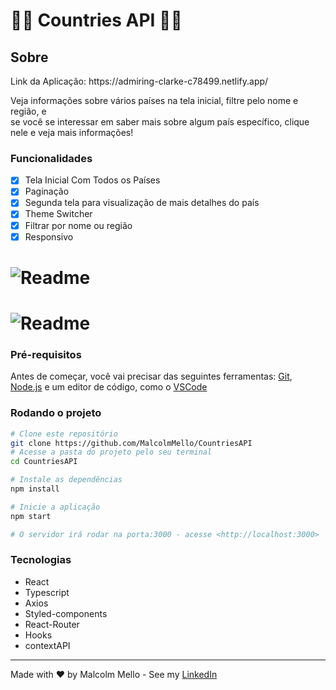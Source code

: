 <h1>🚀🚀 Countries API 🚀🚀</h1>


<h2>Sobre</h2>
</>Link da Aplicação: https://admiring-clarke-c78499.netlify.app/</p>
<p> Veja informações sobre vários países na tela inicial, filtre pelo nome e região, e <br/>
se você se interessar em saber mais sobre algum país específico, clique nele e veja mais informações!
</p>

### Funcionalidades
- [x] Tela Inicial Com Todos os Países 
- [x] Paginação
- [X] Segunda tela para visualização de mais detalhes do país
- [x] Theme Switcher
- [X] Filtrar por nome ou região
- [X] Responsivo

<h1>
    <img alt="Readme" title= "Readme" src="./gifs/countriesgeral.gif" />
</h1>

<h1>
    <img alt="Readme" title= "Readme" src="./gifs/rescountry.gif" />
</h1>


### Pré-requisitos
Antes de começar, você vai precisar das seguintes ferramentas: [Git](https://git-scm.com), [Node.js](https://nodejs.org/en/) e um editor de código, como o [VSCode](https://code.visualstudio.com/)

### Rodando o projeto
```bash
# Clone este repositório
git clone https://github.com/MalcolmMello/CountriesAPI
# Acesse a pasta do projeto pelo seu terminal
cd CountriesAPI

# Instale as dependências
npm install

# Inicie a aplicação
npm start

# O servidor irá rodar na porta:3000 - acesse <http://localhost:3000>

```

### Tecnologias
- React
- Typescript
- Axios
- Styled-components
- React-Router
- Hooks
- contextAPI

---

Made with ❤️ by Malcolm Mello - See my [LinkedIn](https://www.linkedin.com/in/malcolm-de-mello-a8208a224/)